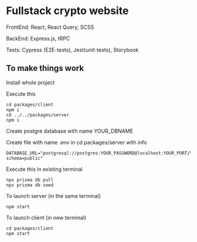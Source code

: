 # Fullstack crypto website

FrontEnd: React, React Query, SCSS

BackEnd: Express.js, tRPC

Tests: Cypress (E2E-tests), Jest(unit-tests), Storybook

## To make things work

Install whole project

Execute this

```
cd packages/client
npm i
cd ../../packages/server
npm i
```

Create postgre database with name YOUR_DBNAME

Create file with name .env in cd packages/server with info

```
DATABASE_URL="postgresql://postgres:YOUR_PASSWORD@localhost:YOUR_PORT/YOUR_DBNAME?schema=public"
```

Execute this in existing terminal

```
npx prisma db pull
npx prisma db seed 
```

To launch server (in the same terminal)
```
npm start
```
To launch client (in new terminal)
```
cd packages/client
npm start
```
